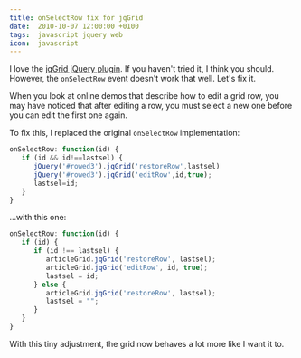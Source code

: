 ```yaml
---
title: onSelectRow fix for jqGrid
date:  2010-10-07 12:00:00 +0100
tags:  javascript jquery web
icon:  javascript
---
```


I love the [jqGrid jQuery plugin](http://www.trirand.com/blog/). If you haven't
tried it, I think you should. However, the `onSelectRow` event doesn't work that
well. Let's fix it.

When you look at online demos that describe how to edit a grid row, you may have
noticed that after editing a row, you must select a new one before you can edit
the first one again.

To fix this, I replaced the original `onSelectRow` implementation:

```javascript
onSelectRow: function(id) {
   if (id && id!==lastsel) {
      jQuery('#rowed3').jqGrid('restoreRow',lastsel)
      jQuery('#rowed3').jqGrid('editRow',id,true);
      lastsel=id;
   }
}
```

...with this one:

```javascript
onSelectRow: function(id) {
   if (id) {
      if (id !== lastsel) {
         articleGrid.jqGrid('restoreRow', lastsel);
         articleGrid.jqGrid('editRow', id, true);
         lastsel = id;
      } else {
         articleGrid.jqGrid('restoreRow', lastsel);
         lastsel = "";
      }
   }
}
```

With this tiny adjustment, the grid now behaves a lot more like I want it to.